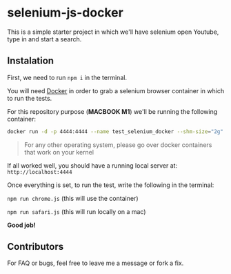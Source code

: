 # selenium-js-docker

This is a simple starter project in which we'll have selenium open Youtube, type in and start a search.

## Instalation

First, we need to run `npm i` in the terminal.

You will need [Docker](https://www.docker.com/products/docker-desktop/) in order to grab a selenium browser container in which to run the tests.

For this repository purpose (**MACBOOK M1**) we'll be running the following container:

```bash
docker run -d -p 4444:4444 --name test_selenium_docker --shm-size="2g" seleniarm/standalone-chromium:4.1.2-20220227
```

> For any other operating system, please go over docker containers that work on your kernel

If all worked well, you should have a running local server at:
`http://localhost:4444`

Once everything is set, to run the test, write the following in the terminal:

`npm run chrome.js` (this will use the container)

`npm run safari.js` (this will run locally on a mac)

**Good job!**

## Contributors
For FAQ or bugs, feel free to leave me a message or fork a fix.
